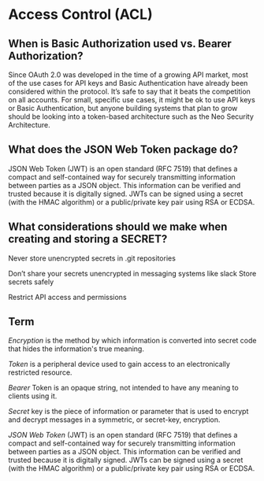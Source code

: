 # Access Control (ACL)

## When is Basic Authorization used vs. Bearer Authorization?

Since OAuth 2.0 was developed in the time of a growing API market, most of the use cases for API keys and Basic Authentication have already been considered within the protocol. It’s safe to say that it beats the competition on all accounts. For small, specific use cases, it might be ok to use API keys or Basic Authentication, but anyone building systems that plan to grow should be looking into a token-based architecture such as the Neo Security Architecture.

## What does the JSON Web Token package do?

JSON Web Token (JWT) is an open standard (RFC 7519) that defines a compact and self-contained way for securely transmitting information between parties as a JSON object. This information can be verified and trusted because it is digitally signed. JWTs can be signed using a secret (with the HMAC algorithm) or a public/private key pair using RSA or ECDSA.

## What considerations should we make when creating and storing a SECRET?

Never store unencrypted secrets in .git repositories

Don’t share your secrets unencrypted in messaging systems like slack
Store secrets safely

Restrict API access and permissions

## Term

*Encryption* is the method by which information is converted into secret code that hides the information's true meaning.

*Token* is a peripheral device used to gain access to an electronically restricted resource.

*Bearer* Token is an opaque string, not intended to have any meaning to clients using it.

*Secret* key is the piece of information or parameter that is used to encrypt and decrypt messages in a symmetric, or secret-key, encryption.

*JSON Web Token* (JWT) is an open standard (RFC 7519) that defines a compact and self-contained way for securely transmitting information between parties as a JSON object. This information can be verified and trusted because it is digitally signed. JWTs can be signed using a secret (with the HMAC algorithm) or a public/private key pair using RSA or ECDSA.

